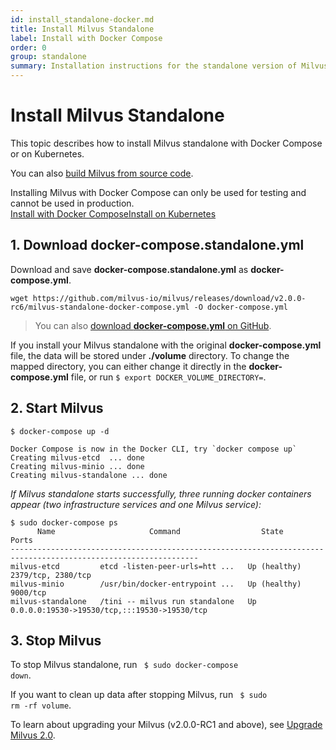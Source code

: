 ```yaml
---
id: install_standalone-docker.md
title: Install Milvus Standalone
label: Install with Docker Compose
order: 0
group: standalone
summary: Installation instructions for the standalone version of Milvus.
---
```


# Install Milvus Standalone

This topic describes how to install Milvus standalone with Docker Compose or on Kubernetes.

You can also [build Milvus from source code](https://github.com/milvus-io/milvus#to-start-developing-milvus).

<div class="alert note">
Installing Milvus with Docker Compose can only be used for testing and cannot be used in production.
</div>

<div class="tab-wrapper"><a href="install_standalone-docker.md" class='active '>Install with Docker Compose</a><a href="install_standalone-helm.md" class=''>Install on Kubernetes</a></div>

## 1. Download **docker-compose.standalone.yml**

Download and save **docker-compose.standalone.yml** as **docker-compose.yml**.

```
wget https://github.com/milvus-io/milvus/releases/download/v2.0.0-rc6/milvus-standalone-docker-compose.yml -O docker-compose.yml
```

> You can also [download **docker-compose.yml** on GitHub](https://github.com/milvus-io/milvus/releases/download/v2.0.0-rc6/milvus-standalone-docker-compose.yml).

<div class="alert note">
If you install your Milvus standalone with the original <b>docker-compose.yml</b> file, the data will be stored under <b>./volume</b> directory. To change the mapped directory, you can either change it directly in the <b>docker-compose.yml</b> file, or run <code>$ export DOCKER_VOLUME_DIRECTORY=</code>.
</div>

## 2. Start Milvus

```shell
$ docker-compose up -d
```

```text
Docker Compose is now in the Docker CLI, try `docker compose up`
Creating milvus-etcd  ... done
Creating milvus-minio ... done
Creating milvus-standalone ... done
```

*If Milvus standalone starts successfully, three running docker containers appear (two infrastructure services and one Milvus service):* 

```
$ sudo docker-compose ps
      Name                     Command                  State                          Ports
----------------------------------------------------------------------------------------------------------------
milvus-etcd         etcd -listen-peer-urls=htt ...   Up (healthy)   2379/tcp, 2380/tcp
milvus-minio        /usr/bin/docker-entrypoint ...   Up (healthy)   9000/tcp
milvus-standalone   /tini -- milvus run standalone   Up             0.0.0.0:19530->19530/tcp,:::19530->19530/tcp
```

## 3. Stop Milvus

To stop Milvus standalone, run <code> $ sudo docker-compose down</code>.

If you want to clean up data after stopping Milvus, run <code> $ sudo rm -rf  volume</code>.



<div class="alert note">
To learn about upgrading your Milvus (v2.0.0-RC1 and above), see <a href="upgrade.md">Upgrade Milvus 2.0</a>.
</div>
